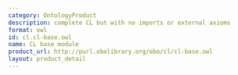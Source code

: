 ```yaml
---
category: OntologyProduct
description: complete CL but with no imports or external axioms
format: owl
id: cl.cl-base.owl
name: CL base module
product_url: http://purl.obolibrary.org/obo/cl/cl-base.owl
layout: product_detail
---
```

